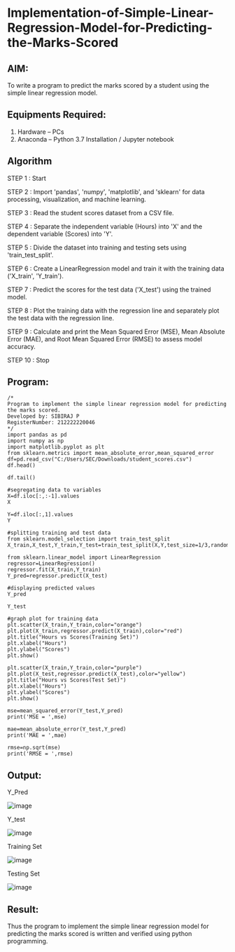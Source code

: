 # Implementation-of-Simple-Linear-Regression-Model-for-Predicting-the-Marks-Scored

## AIM:
To write a program to predict the marks scored by a student using the simple linear regression model.

## Equipments Required:
1. Hardware – PCs
2. Anaconda – Python 3.7 Installation / Jupyter notebook

## Algorithm
STEP 1 : Start

STEP 2 : Import 'pandas', 'numpy', 'matplotlib', and 'sklearn' for data processing, visualization, and machine learning.

STEP 3 : Read the student scores dataset from a CSV file. 

STEP 4 : Separate the independent variable (Hours) into 'X' and the dependent variable (Scores) into 'Y'.

STEP 5 : Divide the dataset into training and testing sets using 'train_test_split'. 

STEP 6 : Create a LinearRegression model and train it with the training data ('X_train', 'Y_train').

STEP 7 : Predict the scores for the test data ('X_test') using the trained model.

STEP 8 : Plot the training data with the regression line and separately plot the test data with the regression line.

STEP 9 : Calculate and print the Mean Squared Error (MSE), Mean Absolute Error (MAE), and Root Mean Squared Error (RMSE) to assess model accuracy.

STEP 10 : Stop

## Program:
```
/*
Program to implement the simple linear regression model for predicting the marks scored.
Developed by: SIBIRAJ P
RegisterNumber: 212222220046
*/
import pandas as pd
import numpy as np
import matplotlib.pyplot as plt
from sklearn.metrics import mean_absolute_error,mean_squared_error
df=pd.read_csv("C:/Users/SEC/Downloads/student_scores.csv")
df.head()

df.tail()

#segregating data to variables
X=df.iloc[:,:-1].values
X

Y=df.iloc[:,1].values
Y

#splitting training and test data
from sklearn.model_selection import train_test_split
X_train,X_test,Y_train,Y_test=train_test_split(X,Y,test_size=1/3,random_state=0)

from sklearn.linear_model import LinearRegression
regressor=LinearRegression()
regressor.fit(X_train,Y_train)
Y_pred=regressor.predict(X_test)

#displaying predicted values
Y_pred

Y_test

#graph plot for training data
plt.scatter(X_train,Y_train,color="orange")
plt.plot(X_train,regressor.predict(X_train),color="red")
plt.title("Hours vs Scores(Training Set)")
plt.xlabel("Hours")
plt.ylabel("Scores")
plt.show()

plt.scatter(X_train,Y_train,color="purple")
plt.plot(X_test,regressor.predict(X_test),color="yellow")
plt.title("Hours vs Scores(Test Set)")
plt.xlabel("Hours")
plt.ylabel("Scores")
plt.show()

mse=mean_squared_error(Y_test,Y_pred)
print('MSE = ',mse)

mae=mean_absolute_error(Y_test,Y_pred)
print('MAE = ',mae)

rmse=np.sqrt(mse)
print('RMSE = ',rmse)
```

## Output:
Y_Pred

![image](https://github.com/user-attachments/assets/3d861ba3-d16a-4773-a6f1-6db88091cbcb)

Y_test

![image](https://github.com/user-attachments/assets/db50ad83-7132-4566-96d9-99ea609bfaab)

Training Set

![image](https://github.com/user-attachments/assets/d037ef43-e9f9-4560-bba5-6a72d7f73abe)

Testing Set

![image](https://github.com/user-attachments/assets/cbc88e0e-7c7f-4ade-bf65-0d83aa204d47)

## Result:
Thus the program to implement the simple linear regression model for predicting the marks scored is written and verified using python programming.
